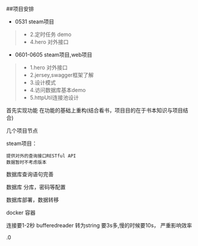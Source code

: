 ##项目安排

* 0531  steam项目

>    *   2.定时任务 demo
>    *   4.hero 对外接口
    
* 0601-0605  steam项目,web项目

>   *   1.hero 对外接口
>   *   2.jersey,swagger框架了解
>   *   3.设计模式
>   *   4.访问数据库基本demo
>   *   5.httpUtil连接池设计


首先实现功能
在功能的基础上重构(结合看书，项目目的在于书本知识与项目结合)

几个项目节点

steam项目：

    提供对外的查询接口RESTful API
    数据暂时不考虑版本
    
数据库查询语句完善



数据库 分库，密码等配置

数据库部署，数据转移

docker 容器

连接要1-2秒
bufferedreader 转为string  要3s多,慢的时候要10s，
严重影响效率



























.0